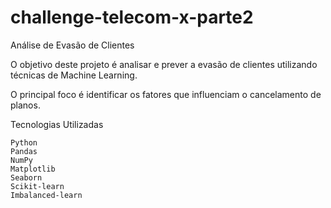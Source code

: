 # challenge-telecom-x-parte2

Análise de Evasão de Clientes

O objetivo deste projeto é analisar e prever a evasão de clientes utilizando técnicas de Machine Learning.

 O principal foco é identificar os fatores que influenciam o cancelamento de planos.

Tecnologias Utilizadas

    Python
    Pandas
    NumPy
    Matplotlib
    Seaborn
    Scikit-learn
    Imbalanced-learn
